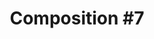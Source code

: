---
ee_id_thing: '64'
site: '1'
type: '2'
inv_num: 2010-023
url: 2010-023-composition-7
title: 'Composition #7'
year: '2010'
display_year: '2010'
medium: Frets on Fire software mod
dims: ''
pitch: "​La Monte Young's Composition #7 as a guitar hero style game."
ps: '​This is a mod file for the desktop game Frets on Fire, which is an open source
  version of Guitar Hero. Below you can download the mod files, to be placed in the
  Frets on Fire song folder. This will allow you to play this game on your own version
  of Frets On Fire. For those not in the know, Composition #7 calls for two notes
  to be held for "a long time". For this game, "a long time" was defined as the classic
  length of a pop song. About 4 minutes. '
live_url: ''
related: ''
youtube: ''
related_code: ''
imgs: composition-7-2010-023-still-database-ih.jpg,composition-7-2010-023-install-database-HBM.jpg,composition-7-2010-023-detail-database-studio_1.jpg
subheading: ''
download: arcangel_composition_7.zip
add_credit: ''
commission: ''
layout: things-i-made
---